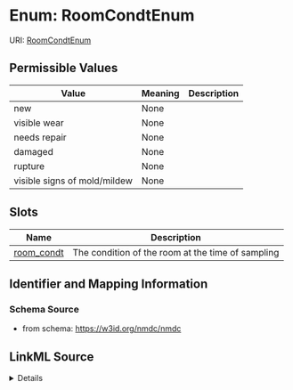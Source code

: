 # Enum: RoomCondtEnum



URI: [RoomCondtEnum](RoomCondtEnum.md)

## Permissible Values

| Value | Meaning | Description |
| --- | --- | --- |
| new | None |  |
| visible wear | None |  |
| needs repair | None |  |
| damaged | None |  |
| rupture | None |  |
| visible signs of mold/mildew | None |  |




## Slots

| Name | Description |
| ---  | --- |
| [room_condt](room_condt.md) | The condition of the room at the time of sampling |






## Identifier and Mapping Information







### Schema Source


* from schema: https://w3id.org/nmdc/nmdc




## LinkML Source

<details>
```yaml
name: room_condt_enum
from_schema: https://w3id.org/nmdc/nmdc
rank: 1000
permissible_values:
  new:
    text: new
  visible wear:
    text: visible wear
  needs repair:
    text: needs repair
  damaged:
    text: damaged
  rupture:
    text: rupture
  visible signs of mold/mildew:
    text: visible signs of mold/mildew

```
</details>